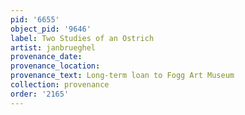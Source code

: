 ```yaml
---
pid: '6655'
object_pid: '9646'
label: Two Studies of an Ostrich
artist: janbrueghel
provenance_date:
provenance_location:
provenance_text: Long-term loan to Fogg Art Museum
collection: provenance
order: '2165'
---
```

